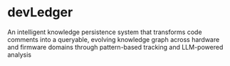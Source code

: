 # devLedger
An intelligent knowledge persistence system that transforms code comments into a queryable, evolving knowledge graph across hardware and firmware domains through pattern-based tracking and LLM-powered analysis
